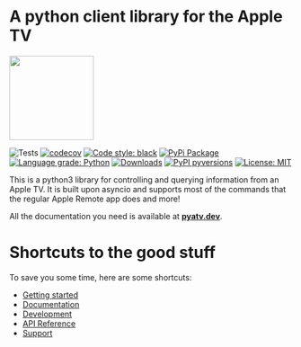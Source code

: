 A python client library for the Apple TV
========================================

<img src="docs/assets/img/logo.svg?raw=true" width="150">

![Tests](https://github.com/postlund/pyatv/workflows/Tests/badge.svg)
[![codecov](https://codecov.io/gh/postlund/pyatv/branch/master/graph/badge.svg)](https://codecov.io/gh/postlund/pyatv)
[![Code style: black](https://img.shields.io/badge/code%20style-black-000000.svg)](https://github.com/psf/black)
[![PyPi Package](https://badge.fury.io/py/pyatv.svg)](https://badge.fury.io/py/pyatv)
[![Language grade: Python](https://img.shields.io/lgtm/grade/python/g/postlund/pyatv.svg?logo=lgtm&logoWidth=18)](https://lgtm.com/projects/g/postlund/pyatv/context:python)
[![Downloads](https://pepy.tech/badge/pyatv)](https://pepy.tech/project/pyatv)
[![PyPI pyversions](https://img.shields.io/pypi/pyversions/pyatv.svg)](https://pypi.python.org/pypi/pyatv/)
[![License: MIT](https://img.shields.io/badge/License-MIT-yellow.svg)](https://opensource.org/licenses/MIT)

This is a python3 library for controlling and querying information from an Apple TV. It is built
upon asyncio and supports most of the commands that the regular Apple Remote app does and more!

All the documentation you need is available at **[pyatv.dev](https://pyatv.dev)**.

# Shortcuts to the good stuff

To save you some time, here are some shortcuts:

* [Getting started](https://pyatv.dev/getting-started)
* [Documentation](https://pyatv.dev/documentation)
* [Development](https://pyatv.dev/development)
* [API Reference](https://pyatv.dev/api)
* [Support](https://pyatv.dev/support)


